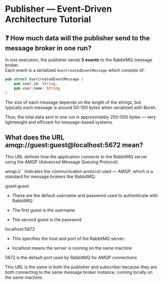 # Publisher — Event-Driven Architecture Tutorial

## ❓ How much data will the publisher send to the message broker in one run?

In one execution, the publisher sends **5 events** to the RabbitMQ message broker.  
Each event is a serialized `UserCreatedEventMessage` which consists of:

```rust
pub struct UserCreatedEventMessage {
    pub user_id: String,
    pub user_name: String,
}
```

The size of each message depends on the length of the strings, but typically each message is around 50–100 bytes when serialized with Borsh.

Thus, the total data sent in one run is approximately 250–500 bytes — very lightweight and efficient for message-based systems.

## What does the URL amqp://guest:guest@localhost:5672 mean?
This URL defines how the application connects to the RabbitMQ server using the AMQP (Advanced Message Queuing Protocol).

amqp://
` Indicates the communication protocol used — AMQP, which is a standard for message brokers like RabbitMQ.

guest:guest
- These are the default username and password used to authenticate with RabbitMQ:

- The first guest is the username

- The second guest is the password

localhost:5672
- This specifies the host and port of the RabbitMQ server:

- localhost means the server is running on the same machine

5672 is the default port used by RabbitMQ for AMQP connections

This URL is the same in both the publisher and subscriber because they are both connecting to the same message broker instance, running locally on the same machine.